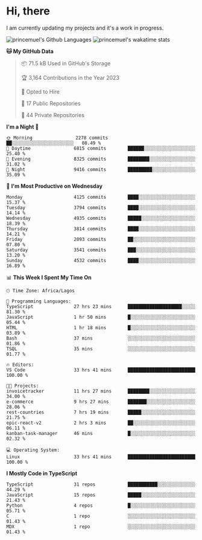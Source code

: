 # Hi, there

<!--
**princemuel/princemuel** is a ✨ _special_ ✨ repository because its `README.md` (this file) appears on your GitHub profile.

Here are some ideas to get you started:

- 🔭 I’m currently working on ...
- 🌱 I’m currently learning ...
- 👯 I’m looking to collaborate on ...
- 🤔 I’m looking for help with ...
- 💬 Ask me about ...
- 📫 How to reach me: ...
- 😄 Pronouns: ...
- ⚡ Fun fact: ...
-->

I am currently updating my projects and it's a work in progress.

![princemuel's Github Languages](https://github-readme-stats.vercel.app/api/top-langs/?username=princemuel&text_color=586069&layout=compact&hide_border=true&title_color=0366d6&count_private=true&include_all_commits=true&theme=tokyonight&show_icons=true)
![princemuel's wakatime stats](https://github-readme-stats.vercel.app/api/wakatime?username=princemuel&text_color=586069&layout=compact&hide_border=true&title_color=0366d6&count_private=true&include_all_commits=true&theme=tokyonight&show_icons=true)

<!--START_SECTION:waka-->
**🐱 My GitHub Data** 

> 📦 71.5 kB Used in GitHub's Storage 
 > 
> 🏆 3,164 Contributions in the Year 2023
 > 
> 💼 Opted to Hire
 > 
> 📜 17 Public Repositories 
 > 
> 🔑 44 Private Repositories 
 > 
**I'm a Night 🦉** 

```text
🌞 Morning                2278 commits        ██░░░░░░░░░░░░░░░░░░░░░░░   08.49 % 
🌆 Daytime                6815 commits        ██████░░░░░░░░░░░░░░░░░░░   25.40 % 
🌃 Evening                8325 commits        ████████░░░░░░░░░░░░░░░░░   31.02 % 
🌙 Night                  9416 commits        █████████░░░░░░░░░░░░░░░░   35.09 % 
```
📅 **I'm Most Productive on Wednesday** 

```text
Monday                   4125 commits        ████░░░░░░░░░░░░░░░░░░░░░   15.37 % 
Tuesday                  3794 commits        ████░░░░░░░░░░░░░░░░░░░░░   14.14 % 
Wednesday                4935 commits        █████░░░░░░░░░░░░░░░░░░░░   18.39 % 
Thursday                 3814 commits        ████░░░░░░░░░░░░░░░░░░░░░   14.21 % 
Friday                   2093 commits        ██░░░░░░░░░░░░░░░░░░░░░░░   07.80 % 
Saturday                 3541 commits        ███░░░░░░░░░░░░░░░░░░░░░░   13.20 % 
Sunday                   4532 commits        ████░░░░░░░░░░░░░░░░░░░░░   16.89 % 
```


📊 **This Week I Spent My Time On** 

```text
🕑︎ Time Zone: Africa/Lagos

💬 Programming Languages: 
TypeScript               27 hrs 23 mins      ████████████████████░░░░░   81.30 % 
JavaScript               1 hr 50 mins        █░░░░░░░░░░░░░░░░░░░░░░░░   05.44 % 
HTML                     1 hr 18 mins        █░░░░░░░░░░░░░░░░░░░░░░░░   03.89 % 
Bash                     37 mins             ░░░░░░░░░░░░░░░░░░░░░░░░░   01.86 % 
TSQL                     35 mins             ░░░░░░░░░░░░░░░░░░░░░░░░░   01.77 % 

🔥 Editors: 
VS Code                  33 hrs 41 mins      █████████████████████████   100.00 % 

🐱‍💻 Projects: 
invoicetracker           11 hrs 27 mins      ████████░░░░░░░░░░░░░░░░░   34.00 % 
e-commerce               9 hrs 27 mins       ███████░░░░░░░░░░░░░░░░░░   28.06 % 
rest-countries           7 hrs 19 mins       █████░░░░░░░░░░░░░░░░░░░░   21.75 % 
epic-react-v2            2 hrs 3 mins        ██░░░░░░░░░░░░░░░░░░░░░░░   06.11 % 
kanban-task-manager      46 mins             █░░░░░░░░░░░░░░░░░░░░░░░░   02.32 % 

💻 Operating System: 
Linux                    33 hrs 41 mins      █████████████████████████   100.00 % 
```

**I Mostly Code in TypeScript** 

```text
TypeScript               31 repos            ███████████░░░░░░░░░░░░░░   44.29 % 
JavaScript               15 repos            █████░░░░░░░░░░░░░░░░░░░░   21.43 % 
Python                   4 repos             █░░░░░░░░░░░░░░░░░░░░░░░░   05.71 % 
C                        1 repo              ░░░░░░░░░░░░░░░░░░░░░░░░░   01.43 % 
MDX                      1 repo              ░░░░░░░░░░░░░░░░░░░░░░░░░   01.43 % 
```




<!--END_SECTION:waka-->
